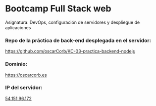 # Bootcamp Full Stack web
Asignatura: DevOps, configuración de servidores y despliegue de aplicaciones

### Repo de la práctica de back-end desplegada en el servidor:
https://github.com/oscarCorb/KC-03-practica-backend-nodejs

### Dominio:
https://oscarcorb.es

### IP del servidor:
[54.151.96.172](54.151.96.172)
